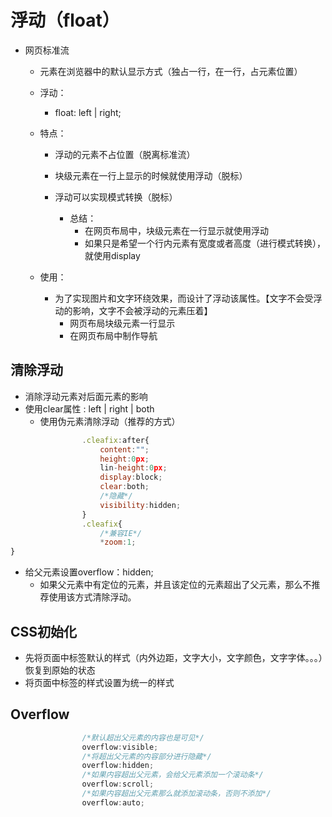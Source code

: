 # 浮动（float）


- 网页标准流
	- 元素在浏览器中的默认显示方式（独占一行，在一行，占元素位置）
    - 浮动：
	    - float: left | right;
    - 特点：
	    - 浮动的元素不占位置（脱离标准流）
	    - 块级元素在一行上显示的时候就使用浮动（脱标）		  
        - 浮动可以实现模式转换（脱标）

	        - 总结：
		        - 在网页布局中，块级元素在一行显示就使用浮动
		        - 如果只是希望一个行内元素有宽度或者高度（进行模式转换），就使用display


    - 使用：
        - 为了实现图片和文字环绕效果，而设计了浮动该属性。【文字不会受浮动的影响，文字不会被浮动的元素压着】
		    - 网页布局块级元素一行显示
		    - 在网页布局中制作导航

## 清除浮动

- 消除浮动元素对后面元素的影响
- 使用clear属性 :  left | right | both
    - 使用伪元素清除浮动（推荐的方式）
```javascript
                .cleafix:after{
                    content:"";
                    height:0px;
                    lin-height:0px;
                    display:block;
                    clear:both;
                    /*隐藏*/
                    visibility:hidden;
                }
                .cleafix{
                    /*兼容IE*/
                    *zoom:1;
}
```
- 给父元素设置overflow：hidden;
	- 如果父元素中有定位的元素，并且该定位的元素超出了父元素，那么不推荐使用该方式清除浮动。


## CSS初始化

- 先将页面中标签默认的样式（内外边距，文字大小，文字颜色，文字字体。。。）恢复到原始的状态
- 将页面中标签的样式设置为统一的样式

## Overflow

```javascript
                /*默认超出父元素的内容也是可见*/
                overflow:visible;
                /*将超出父元素的内容部分进行隐藏*/
                overflow:hidden;
                /*如果内容超出父元素，会给父元素添加一个滚动条*/
                overflow:scroll;
                /*如果内容超出父元素那么就添加滚动条，否则不添加*/
                overflow:auto;
```